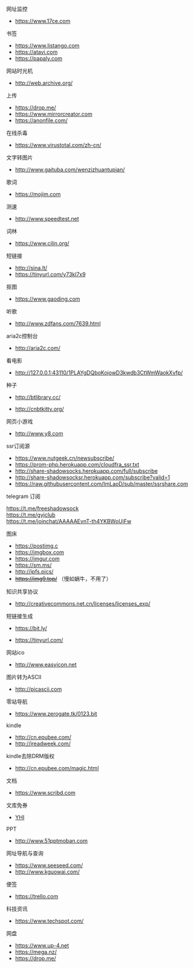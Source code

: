 网址监控
* https://www.17ce.com

书签
* https://www.listango.com
* https://atavi.com
* https://papaly.com

网站时光机

* http://web.archive.org/

上传

* https://drop.me/
* https://www.mirrorcreator.com
* https://anonfile.com/

在线杀毒

* https://www.virustotal.com/zh-cn/

文字转图片

* http://www.gaituba.com/wenzizhuantupian/

歌词

* https://mojim.com

测速

* http://www.speedtest.net

词林

* https://www.cilin.org/

短链接

* http://sina.lt/
* https://tinyurl.com/y73kl7x9


抠图

* https://www.gaoding.com

听歌

* http://www.zdfans.com/7639.html

aria2c控制台

* http://aria2c.com/

看电影

* http://127.0.0.1:43110/1PLAYgDQboKojowD3kwdb3CtWmWaokXvfp/

种子

* http://btlibrary.cc/

* http://cnbtkitty.org/

网页小游戏

* http://www.y8.com


ssr订阅源
* https://www.nutgeek.cn/newsubscribe/
* https://prom-php.herokuapp.com/cloudfra_ssr.txt
* http://share-shadowsocks.herokuapp.com/full/subscribe
* http://share-shadowsocksr.herokuapp.com/subscribe?valid=1
* https://raw.githubusercontent.com/ImLaoD/sub/master/ssrshare.com

telegram 订阅

https://t.me/freeshadowsock  
https://t.me/gyjclub  
https://t.me/joinchat/AAAAAEvnT-th4YKBWoUjFw

图床

* https://postimg.c
* https://imgbox.com
* https://imgur.com  
* https://sm.ms/
* http://ipfs.pics/
* <s>https://img9.top/</s> （慢如蜗牛，不用了）  

知识共享协议

*  http://creativecommons.net.cn/licenses/licenses_exp/

短链接生成

* https://bit.ly/

* https://tinyurl.com/

网站ico

* http://www.easyicon.net

图片转为ASCII

* http://picascii.com

零站导航

* https://www.zerogate.tk/0123.bit

kindle

* http://cn.epubee.com/
* http://ireadweek.com/


kindle去除DRM版权

* http://cn.epubee.com/magic.html

文档

* https://www.scribd.com

文库免券

* [YHI](https://shui.azurewebsites.net/bdwk/)

PPT

* http://www.51pptmoban.com

网址导航与查询

* https://www.seeseed.com/
* http://www.kguowai.com/

便签

* https://trello.com

科技资讯

* https://www.techspot.com/

网盘

* https://www.up-4.net
* https://mega.nz/
* https://drop.me/

